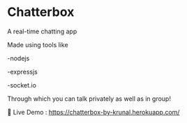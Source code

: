 # Chatterbox
A real-time chatting app


Made using tools like 

-nodejs

-expressjs

-socket.io 


Through which you can talk privately as well as in group!

🛑 Live Demo : https://chatterbox-by-krunal.herokuapp.com/
